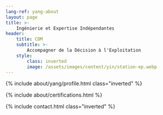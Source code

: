 ```yaml
---
lang-ref: yang-about
layout: page
title: >-
    Ingénierie et Expertise Indépendantes
header:
    title: CDM
    subtitle: >-
        Accompagner de la Décision à l'Exploitation
    style:
        class: inverted
        image: /assets/images/content/yin/station-ep.webp
---
```


{% include about/yang/profile.html class="inverted" %}

{% include about/certifications.html %}

{% include contact.html class="inverted" %}
